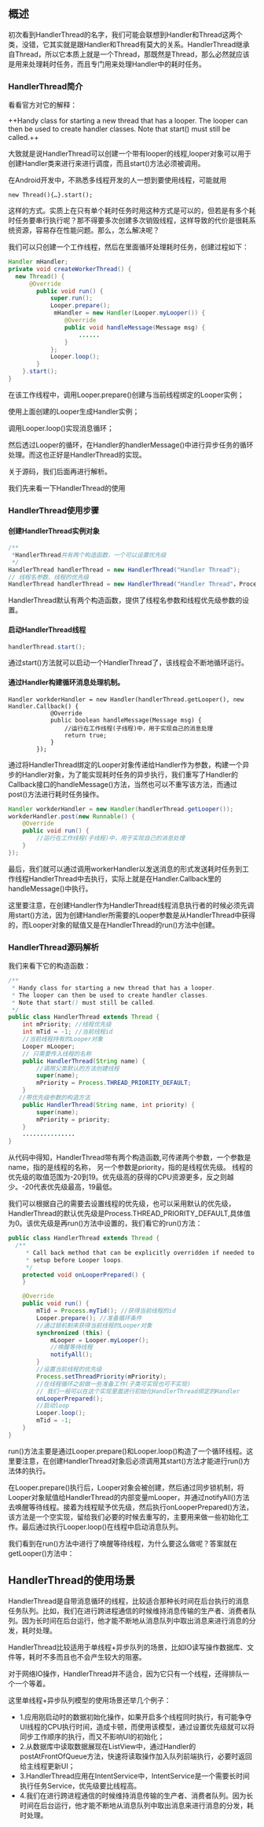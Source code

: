 ## 概述

初次看到HandlerThread的名字，我们可能会联想到Handler和Thread这两个类，没错，它其实就是跟Handler和Thread有莫大的关系。HandlerThread继承自Thread，所以它本质上就是一个Thread，那既然是Thread，那么必然就应该是用来处理耗时任务，而且专门用来处理Handler中的耗时任务。

### HandlerThread简介

看看官方对它的解释：

++Handy class for starting a new thread that has a looper.
The looper can then be used to create handler classes. 
Note that start() must still be called.++

大致就是说HandlerThread可以创建一个带有looper的线程,looper对象可以用于创建Handler类来进行来进行调度，而且start()方法必须被调用。



在Android开发中，不熟悉多线程开发的人一想到要使用线程，可能就用

```
new Thread(){…}.start();
```
这样的方式。实质上在只有单个耗时任务时用这种方式是可以的，但若是有多个耗时任务要串行执行呢？那不得要多次创建多次销毁线程，这样导致的代价是很耗系统资源，容易存在性能问题。那么，怎么解决呢？

我们可以只创建一个工作线程，然后在里面循环处理耗时任务，创建过程如下：


```java
Handler mHandler;
private void createWorkerThread() {
  new Thread() {
      @Override
        public void run() {
            super.run();
            Looper.prepare();
             mHandler = new Handler(Looper.myLooper()) {
                @Override
                public void handleMessage(Message msg) {
                    ......
                }
            };
            Looper.loop();
        }
    }.start();
}
```

在该工作线程中，调用Looper.prepare()创建与当前线程绑定的Looper实例； 

使用上面创建的Looper生成Handler实例； 

调用Looper.loop()实现消息循环；

然后透过Looper的循环，在Handler的handlerMessage()中进行异步任务的循环处理。而这也正好是HandlerThread的实现。

关于源码，我们后面再进行解析。


我们先来看一下HandlerThread的使用

### HandlerThread使用步骤

#### 创建HandlerThread实例对象


```java
/**
 *HandlerThread共有两个构造函数，一个可以设置优先级
 */
HandlerThread handlerThread = new HandlerThread("Handler Thread");
// 线程名参数、线程的优先级
HandlerThread handlerThread = new HandlerThread("Handler Thread"，Process.THREAD_PRIORITY_DEFAULT);

```
HandlerThread默认有两个构造函数，提供了线程名参数和线程优先级参数的设置。

#### 启动HandlerThread线程

```java
handlerThread.start();
```
通过start()方法就可以启动一个HandlerThread了，该线程会不断地循环运行。


#### 通过Handler构建循环消息处理机制。

```
Handler workderHandler = new Handler(handlerThread.getLooper(), new Handler.Callback() {
            @Override
            public boolean handleMessage(Message msg) {
                //运行在工作线程(子线程)中，用于实现自己的消息处理
                return true;
            }
        });
```

通过将HandlerThread绑定的Looper对象传递给Handler作为参数，构建一个异步的Handler对象，为了能实现耗时任务的异步执行，我们重写了Handler的Callback接口的handleMessage()方法，当然也可以不重写该方法，而通过post()方法进行耗时任务操作。


```java
Handler workderHandler = new Handler(handlerThread.getLooper());
workderHandler.post(new Runnable() {
    @Override
    public void run() {
        //运行在工作线程(子线程)中，用于实现自己的消息处理
    }
});
```
 最后，我们就可以通过调用workerHandler以发送消息的形式发送耗时任务到工作线程HandlerThread中去执行，实际上就是在Handler.Callback里的handleMessage()中执行。


 这里要注意，在创建Handler作为HandlerThread线程消息执行者的时候必须先调用start()方法，因为创建Handler所需要的Looper参数是从HandlerThread中获得的，而Looper对象的赋值又是在HandlerThread的run()方法中创建。

 

###  HandlerThread源码解析

我们来看下它的构造函数：


```java
/**
 * Handy class for starting a new thread that has a looper. 
 * The looper can then be used to create handler classes. 
 * Note that start() must still be called.
 */
public class HandlerThread extends Thread {
    int mPriority; //线程优先级
    int mTid = -1; //当前线程id
    //当前线程持有的Looper对象
    Looper mLooper;
    // 只需要传入线程的名称
    public HandlerThread(String name) {
        //调用父类默认的方法创建线程
        super(name);
        mPriority = Process.THREAD_PRIORITY_DEFAULT;
    }
   //带优先级参数的构造方法
    public HandlerThread(String name, int priority) {
        super(name);
        mPriority = priority;
    }
    ...............
}
```

从代码中得知，HandlerThread带有两个构造函数,可传递两个参数，一个参数是name，指的是线程的名称，
另一个参数是priority，指的是线程优先级。
线程的优先级的取值范围为-20到19。优先级高的获得的CPU资源更多，反之则越少。-20代表优先级最高，19最低。

我们可以根据自己的需要去设置线程的优先级，也可以采用默认的优先级，HandlerThread的默认优先级是Process.THREAD_PRIORITY_DEFAULT,具体值为0。该优先级是再run()方法中设置的，我们看它的run()方法：


```java
public class HandlerThread extends Thread {
  /**
     * Call back method that can be explicitly overridden if needed to execute some
     * setup before Looper loops.
     */
    protected void onLooperPrepared() {
    }

    @Override
    public void run() {
        mTid = Process.myTid(); //获得当前线程的id
        Looper.prepare(); //准备循环条件
        //通过锁机制来获得当前线程的Looper对象
        synchronized (this) {
            mLooper = Looper.myLooper();
            //唤醒等待线程
            notifyAll();
        }
        //设置当前线程的优先级
        Process.setThreadPriority(mPriority);
        //在线程循环之前做一些准备工作(子类可实现也可不实现)
        // 我们一般可以在这个实现里面进行初始化HandlerThread绑定的Handler
        onLooperPrepared();
        //启动loop
        Looper.loop();
        mTid = -1;
    }
}
```

 run()方法主要是通过Looper.prepare()和Looper.loop()构造了一个循环线程。这里要注意，在创建HandlerThread对象后必须调用其start()方法才能进行run()方法体的执行。


 在Looper.prepare()执行后，Looper对象会被创建，然后通过同步锁机制，将Looper对象赋值给HandlerThread的内部变量mLooper，并通过notifyAll()方法去唤醒等待线程。接着为线程赋予优先级，然后执行onLooperPrepared()方法，该方法是一个空实现，留给我们必要的时候去重写的，主要用来做一些初始化工作。最后通过执行Looper.loop()在线程中启动消息队列。

 我们看到在run()方法中进行了唤醒等待线程，为什么要这么做呢？答案就在getLooper()方法中：

 

 

##  HandlerThread的使用场景


 HandlerThread是自带消息循环的线程，比较适合那种长时间在后台执行的消息任务队列。比如，我们在进行跨进程通信的时候维持消息传输的生产者、消费者队列。因为长时间在后台运行，他才能不断地从消息队列中取出消息来进行消息的分发，耗时处理。

 HandlerThread比较适用于单线程+异步队列的场景，比如IO读写操作数据库、文件等，耗时不多而且也不会产生较大的阻塞。

 对于网络IO操作，HandlerThread并不适合，因为它只有一个线程，还得排队一个一个等着。



这里单线程+异步队列模型的使用场景还举几个例子： 

- 1.应用刚启动时的数据初始化操作，如果开启多个线程同时执行，有可能争夺UI线程的CPU执行时间，造成卡顿，而使用该模型，通过设置优先级就可以将同步工作顺序的执行，而又不影响UI的初始化；
- 2.从数据库中读取数据展现在ListView中，通过Handler的postAtFrontOfQueue方法，快速将读取操作加入队列前端执行，必要时返回给主线程更新UI；
- 3.HandlerThread应用在IntentService中，IntentService是一个需要长时间执行任务Service，优先级要比线程高。      
- 4.我们在进行跨进程通信的时候维持消息传输的生产者、消费者队列。因为长时间在后台运行，他才能不断地从消息队列中取出消息来进行消息的分发，耗时处理。


